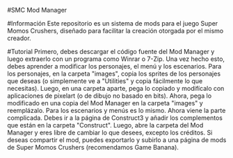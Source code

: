 #SMC Mod Manager

#Información
Este repositorio es un sistema de mods para el juego Super Momos Crushers, diseñado para facilitar la creación otorgada por el mismo creador.

#Tutorial
Primero, debes descargar el código fuente del Mod Manager y luego extraerlo con un programa como Winrar o 7-Zip. Una vez hecho esto, debes aprender a modificar los personajes, el menú y los escenarios.
Para los personajes, en la carpeta "images", copia los sprites de los personajes que deseas (o simplemente ve a "Utilities" y copia fácilmente lo que necesitas). Luego, en una carpeta aparte, pega lo copiado y modifícalo con aplicaciones de pixelart (o de dibujo no basado en bits). Ahora, pega lo modificado en una copia del Mod Manager en la carpeta "images" y reemplázalo. Para los escenarios y menús es lo mismo.
Ahora viene la parte complicada. Debes ir a la página de Construct3 y añadir los complementos que están en la carpeta "Construct". Luego, abre la carpeta del Mod Manager y eres libre de cambiar lo que desees, excepto los créditos. Si deseas compartir el mod, puedes exportarlo y subirlo a una página de mods de Super Momos Crushers (recomendamos Game Banana).
